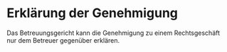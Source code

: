 # Erklärung der Genehmigung

Das Betreuungsgericht kann die Genehmigung zu einem Rechtsgeschäft nur dem Betreuer gegenüber erklären.